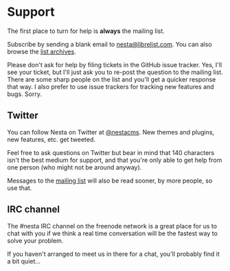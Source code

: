 # Support

The first place to turn for help is **always** the mailing list.

Subscribe by sending a blank email to <nesta@librelist.com>. You can
also browse the [list archives][archives].

Please don't ask for help by filing tickets in the GitHub issue tracker.
Yes, I'll see your ticket, but I'll just ask you to re-post the question
to the mailing list. There are some sharp people on the list and you'll
get a quicker response that way. I also prefer to use issue trackers
for tracking new features and bugs. Sorry.

[archives]: http://librelist.com/browser/nesta

## Twitter

You can follow Nesta on Twitter at [@nestacms][twitter]. New themes
and plugins, new features, etc. get tweeted.

Feel free to ask questions on Twitter but bear in mind that 140
characters isn't the best medium for support, and that you're only able
to get help from one person (who might not be around anyway).

Messages to the [mailing list][mailto] will also be read sooner, by more
people, so use that.

[twitter]: http://twitter.com/nestacms
[mailto]: mailto:nesta@librelist.com

## IRC channel

The #nesta IRC channel on the freenode network is a great place for us
to chat with you if we think a real time conversation will be the
fastest way to solve your problem.

If you haven't arranged to meet us in there for a chat, you'll probably
find it a bit quiet...
